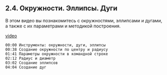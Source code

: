 ## 2.4. Окружности. Эллипсы. Дуги

В этом видео вы познакомитесь с окружностями, эллипсами и дугами, а также с их параметрами и методикой построения.

[video](https://player.softculture.cc/embed/online/RHN/RHN_72.15.06_L2-4_Circles_and_Ellipses)

``` chapters
00:00 Инструменты: окружности, дуги, эллипсы
00:38 Создание окружности по центру и радиусу
01:41 Параметры окружности в командной строке
02:12 Радиус и диаметр
03:02 Создание эллипсов
04:04 Создание дуг
```